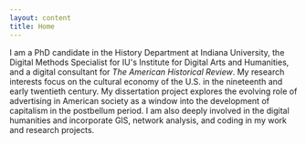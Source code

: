 ```yaml
---
layout: content
title: Home
---
```

I am a PhD candidate in the History Department at Indiana University, the Digital Methods Specialist for IU's Institute for Digital Arts and Humanities, and a digital consultant for *The American Historical Review*. My research interests focus on the cultural economy of the U.S. in the nineteenth and early twentieth century. My dissertation project explores the evolving role of advertising in American society as a window into the development of capitalism in the postbellum period. I am also deeply involved in the digital humanities and incorporate GIS, network analysis, and coding in my work and research projects.